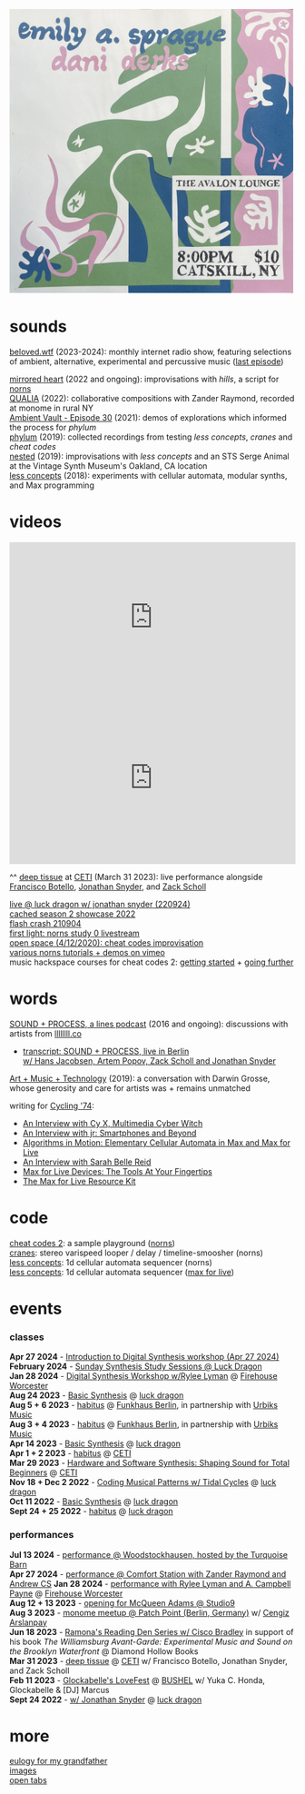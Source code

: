 <a href="https://www.viewcy.com/e/emily_sprague__dani"><img src="/images/emily and dani.png" alt="Emily A. Sprague and dani derks at Avalon Lounge on September 15th 2024" width="500"/></a> 

# sounds

[beloved.wtf](/beloved) (2023-2024): monthly internet radio show, featuring selections of ambient, alternative, experimental and percussive music ([last episode](/beloved/240721.html))

[mirrored heart](https://dndrks.bandcamp.com/album/mirrored-heart) (2022 and ongoing): improvisations with *hills*, a script for [norns](https://monome.org/docs/norns)  
[QUALIA](https://cachedmedia.bandcamp.com/album/qualia) (2022): collaborative compositions with Zander Raymond, recorded at monome in rural NY  
[Ambient Vault - Episode 30](https://embed.podcasts.apple.com/us/podcast/episode-30-dan-derks/id1478532016?i=1000517679364) (2021): demos of explorations which informed the process for *phylum*  
[phylum](https://dndrks.bandcamp.com/album/phylum) (2019): collected recordings from testing *less concepts*, *cranes* and *cheat codes*  
[nested](https://dndrks.bandcamp.com/album/nested) (2019): improvisations with *less concepts* and an STS Serge Animal at the Vintage Synth Museum's Oakland, CA location  
[less concepts](https://dndrks.bandcamp.com/album/less-concepts) (2018): experiments with cellular automata, modular synths, and Max programming

# videos

<style>.embed-container { position: relative; padding-bottom: 56.25%; height: 0; overflow: hidden; max-width: 100%; } .embed-container iframe, .embed-container object, .embed-container embed { position: absolute; top: 0; left: 0; width: 100%; height: 100%; }</style><div class='embed-container'><iframe src='https://www.youtube-nocookie.com/embed/6vORtsaS3NI?si=RFHkBa7u8yZvTP7F' frameborder='0' allowfullscreen></iframe></div>

<style>.embed-container { position: relative; padding-bottom: 56.25%; height: 0; overflow: hidden; max-width: 100%; } .embed-container iframe, .embed-container object, .embed-container embed { position: absolute; top: 0; left: 0; width: 100%; height: 100%; }</style><div class='embed-container'><iframe src='https://www.youtube-nocookie.com/embed/rWn1BL708l0' frameborder='0' allowfullscreen></iframe></div>

^^ [deep tissue](https://llllllll.co/t/61496/) at [CETI](https://ceti.institute) (March 31 2023): live performance alongside [Francisco Botello](http://franciscobotello.com), [Jonathan Snyder](https://www.instagram.com/jaseknighter/), and [Zack Scholl](https://schollz.com)  

[live @ luck dragon w/ jonathan snyder (220924)](https://youtu.be/yi5bkzskNHU)  
[cached season 2 showcase 2022](https://youtu.be/rz2OikX6flE)  
[flash crash 210904](https://youtu.be/R5ZvS1veyEw)  
[first light: norns study 0 livestream](https://youtu.be/ciSvjxI5cyg)  
[open space (4/12/2020): cheat codes improvisation](https://youtu.be/sefSi1cqWjU)  
[various norns tutorials + demos on vimeo](https://vimeo.com/user16329159)  
music hackspace courses for cheat codes 2: [getting started](https://musichackspace.org/product/getting-started-with-cheat-codes-2-a-sample-playground-for-monome-norns/) + [going further](https://musichackspace.org/events/going-further-with-cheat-codes-2-a-sample-playground-for-norns-live-session/)

# words

[SOUND + PROCESS, a lines podcast](https://soundcloud.com/sound-and-process/) (2016 and ongoing): discussions with artists from [llllllll.co](https://llllllll.co)  
* [transcript: SOUND + PROCESS, live in Berlin <br> w/ Hans Jacobsen, Artem Popov, Zack Scholl and Jonathan Snyder](/spb2023.html)

[Art + Music + Technology](https://artmusictech.libsyn.com/podcast-306-dan-derks) (2019): a conversation with Darwin Grosse, whose generosity and care for artists was + remains unmatched

writing for [Cycling '74](https://cycling74.com):  
* [An Interview with Cy X, Multimedia Cyber Witch](https://cycling74.com/articles/an-interview-with-cy-x)  
* [An Interview with jr: Smartphones and Beyond](https://cycling74.com/articles/an-interview-with-jr-smartphones-maxforlive-device)  
* [Algorithms in Motion: Elementary Cellular Automata in Max and Max for Live](https://cycling74.com/tutorials/algorithms-less-concepts-max-for-live-device-cellular-automata)  
* [An Interview with Sarah Belle Reid](https://cycling74.com/articles/an-interview-with-sarah-belle-reid)  
* [Max for Live Devices: The Tools At Your Fingertips](https://cycling74.com/articles/ableton-max-for-live-devices-the-tools-at-your-fingertips)  
* [The Max for Live Resource Kit](https://cycling74.com/articles/the-max-for-live-resource-kit)

# code

[cheat codes 2](https://llllllll.co/t/cheat-codes-2-rev-221007-lts9-more-important-fixes/38414): a sample playground ([norns](https://monome.org))  
[cranes](https://llllllll.co/t/cranes/21207): stereo varispeed looper / delay / timeline-smoosher (norns)  
[less concepts](https://llllllll.co/t/less-concepts/54178): 1d cellular automata sequencer (norns)  
[less concepts](https://maxforlive.com/library/device/6167/less-concepts): 1d cellular automata sequencer ([max for live](https://www.ableton.com/en/live/max-for-live/))

# events

### classes

**Apr 27 2024** - [Introduction to Digital Synthesis workshop (Apr 27 2024)](/comfortstation.html)  
**February 2024** - [Sunday Synthesis Study Sessions @ Luck Dragon](https://luckdragon.space/event/s4.html)  
**Jan 28 2024** - [Digital Synthesis Workshop w/Rylee Lyman](/firehouse.html) @ [Firehouse Worcester](https://firehouseworcester.neocities.org/)  
**Aug 24 2023** - [Basic Synthesis](https://luckdragon.space/event/synthesis.html) @ [luck dragon](https://luckdragon.space)  
**Aug 5 + 6 2023** - [habitus](https://infinitedigits.co/tinker/habitus/) @ [Funkhaus Berlin](https://www.funkhaus-berlin.net/), in partnership with [Urbiks Music](https://urbiks-music.com/)  
**Aug 3 + 4 2023** - [habitus](https://infinitedigits.co/tinker/habitus/) @ [Funkhaus Berlin](https://www.funkhaus-berlin.net/), in partnership with [Urbiks Music](https://urbiks-music.com/)  
**Apr 14 2023** - [Basic Synthesis](https://luckdragon.space/event/synthesis.html) @ [luck dragon](https://luckdragon.space)  
**Apr 1 + 2 2023** - [habitus](https://www.eventbrite.com/cc/ceti-spa-spring-break-adventures-sound-spa-2023-1864979) @ [CETI](https://ceti.institute)  
**Mar 29 2023** - [Hardware and Software Synthesis: Shaping Sound for Total Beginners](https://www.eventbrite.com/cc/ceti-spa-spring-break-adventures-sound-spa-2023-1864979) @ [CETI](https://ceti.institute)  
**Nov 18 + Dec 2 2022** - [Coding Musical Patterns w/ Tidal Cycles](https://luckdragon.space/event/221118-tidalcycles.html) @ [luck dragon](https://luckdragon.space)    
**Oct 11 2022** - [Basic Synthesis](https://luckdragon.space/event/synthesis.html) @ [luck dragon](https://luckdragon.space)    
**Sept 24 + 25 2022** - [habitus](https://luckdragon.space/event/norns-habitus.html) @ [luck dragon](https://luckdragon.space)  

### performances

**Jul 13 2024** - [performance @ Woodstockhausen, hosted by the Turquoise Barn](https://www.woodstockhausen.net/)  
**Apr 27 2024** - [performance @ Comfort Station with Zander Raymond and Andrew CS](/comfortstation.html)
**Jan 28 2024** - [performance with Rylee Lyman and A. Campbell Payne](/firehouse.html) @ [Firehouse Worcester](https://firehouseworcester.neocities.org/)  
**Aug 12 + 13 2023** - [opening for McQueen Adams @ Studio9](https://studio9porches.com/performance/studio9-presents-mcqueen-adams/)  
**Aug 3 2023** - [monome meetup @ Patch Point (Berlin, Germany)](https://llllllll.co/t/monome-meetups-performances-patch-point-2-3-aug-2023-berlin-de/63317) w/ [Cengiz Arslanpay](https://cengizarslanpay.bandcamp.com/)  
**Jun 18 2023** - [Ramona's Reading Den Series w/ Cisco Bradley](https://diamondhollowbooks.com/events) in support of his book *The Williamsburg Avant-Garde: Experimental Music and Sound on the Brooklyn Waterfront* @ Diamond Hollow Books  
**Mar 31 2023** - [deep tissue](https://llllllll.co/t/61496/) @ [CETI](https://ceti.institute) w/ Francisco Botello, Jonathan Snyder, and Zack Scholl  
**Feb 11 2023** - [Glockabelle's LoveFest](/images/bushel-230211.jpeg) @ [BUSHEL](https://www.bushelcollective.org) w/ Yuka C. Honda, Glockabelle & [DJ] Marcus  
**Sept 24 2022** - [w/ Jonathan Snyder](https://luckdragon.space/event/220924-jonathan-snyder-dan-derks.html) @ [luck dragon](https://luckdragon.space)  

# more

[eulogy for my grandfather](/bruno.html)  
[images](/images)  
[open tabs](/tabs)  